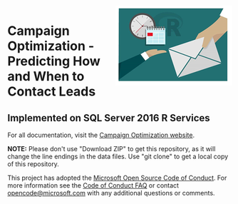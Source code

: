 <img src="Resources/Images/management.png" align="right">

# Campaign Optimization - Predicting How and When to Contact Leads
## Implemented on SQL Server 2016 R Services

For all documentation, visit the [Campaign Optimization website](https://microsoft.github.io/r-server-campaign-optimization).

**NOTE:** Please don't use "Download ZIP" to get this repository, as it will change the line endings in the data files. Use "git clone" to get a local copy of this repository. 
 
This project has adopted the [Microsoft Open Source Code of Conduct](https://opensource.microsoft.com/codeofconduct/). For more information see the [Code of Conduct FAQ](https://opensource.microsoft.com/codeofconduct/faq/) or contact [opencode@microsoft.com](mailto:opencode@microsoft.com) with any additional questions or comments.